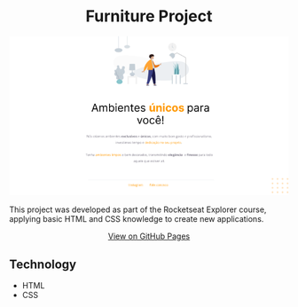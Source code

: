 <h1 align="center">Furniture Project</h1>

<p align="center">
  <img src="./.github/github-preview.png" alt="Project Preview"/>
</p>

<p>This project was developed as part of the Rocketseat Explorer course, applying basic HTML and CSS knowledge to create new applications.</p>

<p align="center">
  <a href="https://lucasspor.github.io/Rocketseat_Explorer/HTML_CSS/Projetos/01_Moveis_Customizados" target="_blank">View on GitHub Pages</a>
</p>

## Technology

- HTML
- CSS